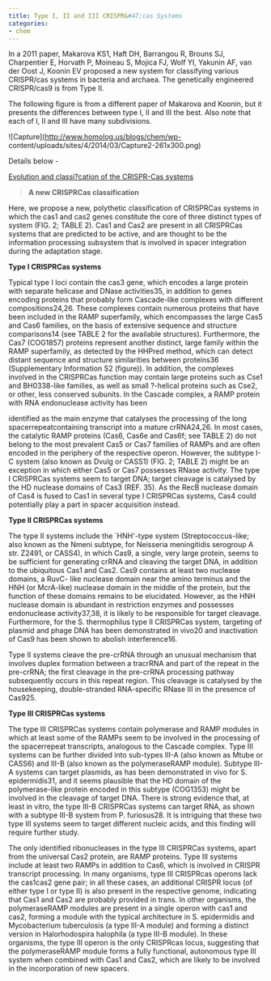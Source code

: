 ```yaml
---
title: Type I, II and III CRISPR&#47;cas Systems
categories:
- chem
---
```

In a 2011 paper, Makarova KS1, Haft DH, Barrangou R, Brouns SJ, Charpentier E,
Horvath P, Moineau S, Mojica FJ, Wolf YI, Yakunin AF, van der Oost J, Koonin
EV proposed a new system for classifying various CRISPR/cas systems in
bacteria and archaea. The genetically engineered CRISPR/cas9 is from Type II.
<!--more-->

The following figure is from a different paper of Makarova and Koonin, but it
presents the differences between type I, II and III the best. Also note that
each of I, II and III have many subdivisions.

![Capture](http://www.homolog.us/blogs/chem/wp-
content/uploads/sites/4/2014/03/Capture2-261x300.png)

Details below -

[Evolution and classi?cation of the CRISPR-Cas
systems](http://www.ncbi.nlm.nih.gov/pubmed/21552286)

> **A new CRISPRCas classification**

Here, we propose a new, polythetic classification of CRISPRCas systems in
which the cas1 and cas2 genes constitute the core of three distinct types of
system (FIG. 2; TABLE 2). Cas1 and Cas2 are present in all CRISPRCas systems
that are predicted to be active, and are thought to be the information
processing subsystem that is involved in spacer integration during the
adaptation stage.

**Type I CRISPRCas systems**

Typical type I loci contain the cas3 gene, which encodes a large protein with
separate helicase and DNase activities35, in addition to genes encoding
proteins that probably form Cascade-like complexes with different
compositions24,26. These complexes contain numerous proteins that have been
included in the RAMP superfamily, which encompasses the large Cas5 and Cas6
families, on the basis of extensive sequence and structure comparisons14 (see
TABLE 2 for the available structures). Furthermore, the Cas7 (COG1857)
proteins represent another distinct, large family within the RAMP superfamily,
as detected by the HHPred method, which can detect distant sequence and
structure similarities between proteins36 (Supplementary Information S2
(figure)). In addition, the complexes involved in the CRISPRCas function may
contain large proteins such as Cse1 and BH0338-like families, as well as small
?-helical proteins such as Cse2, or other, less conserved subunits. In the
Cascade complex, a RAMP protein with RNA endonuclease activity has been

identified as the main enzyme that catalyses the processing of the long
spacerrepeatcontaining transcript into a mature crRNA24,26. In most cases, the
catalytic RAMP proteins (Cas6, Cas6e and Cas6f; see TABLE 2) do not belong to
the most prevalent Cas5 or Cas7 families of RAMPs and are often encoded in the
periphery of the respective operon. However, the subtype I-C system (also
known as Dvulg or CASS1) (FIG. 2; TABLE 2) might be an exception in which
either Cas5 or Cas7 possesses RNase activity. The type I CRISPRCas systems
seem to target DNA; target cleavage is catalysed by the HD nuclease domains of
Cas3 (REF. 35). As the RecB nuclease domain of Cas4 is fused to Cas1 in
several type I CRISPRCas systems, Cas4 could potentially play a part in spacer
acquisition instead.

**Type II CRISPRCas systems**

The type II systems include the `HNH'-type system (Streptococcus-like; also
known as the Nmeni subtype, for Neisseria meningitidis serogroup A str. Z2491,
or CASS4), in which Cas9, a single, very large protein, seems to be sufficient
for generating crRNA and cleaving the target DNA, in addition to the
ubiquitous Cas1 and Cas2. Cas9 contains at least two nuclease domains, a RuvC-
like nuclease domain near the amino terminus and the HNH (or McrA-like)
nuclease domain in the middle of the protein, but the function of these
domains remains to be elucidated. However, as the HNH nuclease domain is
abundant in restriction enzymes and possesses endonuclease activity37,38, it
is likely to be responsible for target cleavage. Furthermore, for the S.
thermophilus type II CRISPRCas system, targeting of plasmid and phage DNA has
been demonstrated in vivo20 and inactivation of Cas9 has been shown to abolish
interference16.

Type II systems cleave the pre-crRNA through an unusual mechanism that
involves duplex formation between a tracrRNA and part of the repeat in the
pre-crRNA; the first cleavage in the pre-crRNA processing pathway subsequently
occurs in this repeat region. This cleavage is catalysed by the housekeeping,
double-stranded RNA-specific RNase III in the presence of Cas925.

**Type III CRISPRCas systems**

The type III CRISPRCas systems contain polymerase and RAMP modules in which at
least some of the RAMPs seem to be involved in the processing of the
spacerrepeat transcripts, analogous to the Cascade complex. Type III systems
can be further divided into sub-types III-A (also known as Mtube or CASS6) and
III-B (also known as the polymeraseRAMP module). Subtype III-A systems can
target plasmids, as has been demonstrated in vivo for S. epidermidis31, and it
seems plausible that the HD domain of the polymerase-like protein encoded in
this subtype (COG1353) might be involved in the cleavage of target DNA. There
is strong evidence that, at least in vitro, the type III-B CRISPRCas systems
can target RNA, as shown with a subtype III-B system from P. furiosus28. It is
intriguing that these two type III systems seem to target different nucleic
acids, and this finding will require further study.

The only identified ribonucleases in the type III CRISPRCas systems, apart
from the universal Cas2 protein, are RAMP proteins. Type III systems include
at least two RAMPs in addition to Cas6, which is involved in CRISPR transcript
processing. In many organisms, type III CRISPRcas operons lack the cas1cas2
gene pair; in all these cases, an additional CRISPR locus (of either type I or
type II) is also present in the respective genome, indicating that Cas1 and
Cas2 are probably provided in trans. In other organisms, the polymeraseRAMP
modules are present in a single operon with cas1 and cas2, forming a module
with the typical architecture in S. epidermidis and Mycobacterium tuberculosis
(a type III-A module) and forming a distinct version in Halorhodospira
halophila (a type III-B module). In these organisms, the type III operon is
the only CRISPRcas locus, suggesting that the polymeraseRAMP module forms a
fully functional, autonomous type III system when combined with Cas1 and Cas2,
which are likely to be involved in the incorporation of new spacers.

